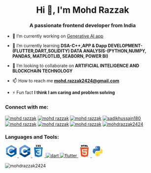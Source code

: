 <h1 align="center">Hi 👋, I'm Mohd Razzak</h1>
<h3 align="center">A passionate frontend developer from India</h3>

- 🔭 I’m currently working on [Generative AI app](https://github.com/MohdRazzak2424/GenAI)

- 🌱 I’m currently learning **DSA-C++,APP & Dapp DEVELOPMENT-(FLUTTER,DART,SOLIDITY)  DATA ANALYSIS-(PYTHON,NUMPY, PANDAS, MATPLOTLIB, SEABORN, POWER BI)**

- 👯 I’m looking to collaborate on **ARTIFICIAL INTELIGENCE AND BLOCKCHAIN TECHNOLOGY**

- 📫 How to reach me **mohd.razzak2424@gmail.com**

- ⚡ Fun fact **I think I am caring and problem solving**

<h3 align="left">Connect with me:</h3>
<p align="left">
<a href="https://twitter.com/mohd razzak" target="blank"><img align="center" src="https://raw.githubusercontent.com/rahuldkjain/github-profile-readme-generator/master/src/images/icons/Social/twitter.svg" alt="mohd razzak" height="30" width="40" /></a>
<a href="https://linkedin.com/in/mohd razzak" target="blank"><img align="center" src="https://raw.githubusercontent.com/rahuldkjain/github-profile-readme-generator/master/src/images/icons/Social/linked-in-alt.svg" alt="mohd razzak" height="30" width="40" /></a>
<a href="https://fb.com/mohd razzak" target="blank"><img align="center" src="https://raw.githubusercontent.com/rahuldkjain/github-profile-readme-generator/master/src/images/icons/Social/facebook.svg" alt="mohd razzak" height="30" width="40" /></a>
<a href="https://instagram.com/sadikhussain180" target="blank"><img align="center" src="https://raw.githubusercontent.com/rahuldkjain/github-profile-readme-generator/master/src/images/icons/Social/instagram.svg" alt="sadikhussain180" height="30" width="40" /></a>
<a href="https://www.youtube.com/c/mohd razzak" target="blank"><img align="center" src="https://raw.githubusercontent.com/rahuldkjain/github-profile-readme-generator/master/src/images/icons/Social/youtube.svg" alt="mohd razzak" height="30" width="40" /></a>
<a href="https://www.codechef.com/users/mohd razzak" target="blank"><img align="center" src="https://cdn.jsdelivr.net/npm/simple-icons@3.1.0/icons/codechef.svg" alt="mohd razzak" height="30" width="40" /></a>
<a href="https://www.leetcode.com/mohd razzak" target="blank"><img align="center" src="https://raw.githubusercontent.com/rahuldkjain/github-profile-readme-generator/master/src/images/icons/Social/leet-code.svg" alt="mohd razzak" height="30" width="40" /></a>
<a href="https://auth.geeksforgeeks.org/user/mohdrazzak2424" target="blank"><img align="center" src="https://raw.githubusercontent.com/rahuldkjain/github-profile-readme-generator/master/src/images/icons/Social/geeks-for-geeks.svg" alt="mohdrazzak2424" height="30" width="40" /></a>
</p>

<h3 align="left">Languages and Tools:</h3>
<p align="left"> <a href="https://www.cprogramming.com/" target="_blank" rel="noreferrer"> <img src="https://raw.githubusercontent.com/devicons/devicon/master/icons/c/c-original.svg" alt="c" width="40" height="40"/> </a> <a href="https://www.w3schools.com/cpp/" target="_blank" rel="noreferrer"> <img src="https://raw.githubusercontent.com/devicons/devicon/master/icons/cplusplus/cplusplus-original.svg" alt="cplusplus" width="40" height="40"/> </a> <a href="https://www.w3schools.com/css/" target="_blank" rel="noreferrer"> <img src="https://raw.githubusercontent.com/devicons/devicon/master/icons/css3/css3-original-wordmark.svg" alt="css3" width="40" height="40"/> </a> <a href="https://dart.dev" target="_blank" rel="noreferrer"> <img src="https://www.vectorlogo.zone/logos/dartlang/dartlang-icon.svg" alt="dart" width="40" height="40"/> </a> <a href="https://flutter.dev" target="_blank" rel="noreferrer"> <img src="https://www.vectorlogo.zone/logos/flutterio/flutterio-icon.svg" alt="flutter" width="40" height="40"/> </a> <a href="https://www.w3.org/html/" target="_blank" rel="noreferrer"> <img src="https://raw.githubusercontent.com/devicons/devicon/master/icons/html5/html5-original-wordmark.svg" alt="html5" width="40" height="40"/> </a> <a href="https://www.python.org" target="_blank" rel="noreferrer"> <img src="https://raw.githubusercontent.com/devicons/devicon/master/icons/python/python-original.svg" alt="python" width="40" height="40"/> </a> </p>

<p><img align="center" src="https://github-readme-stats.vercel.app/api/top-langs?username=mohdrazzak2424&show_icons=true&locale=en&layout=compact" alt="mohdrazzak2424" /></p>
